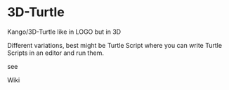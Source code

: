 # 3D-Turtle
Kango/3D-Turtle like in LOGO but in 3D

Different variations, best might be Turtle Script where you can write Turtle Scripts in an editor and run them. 

see


Wiki


